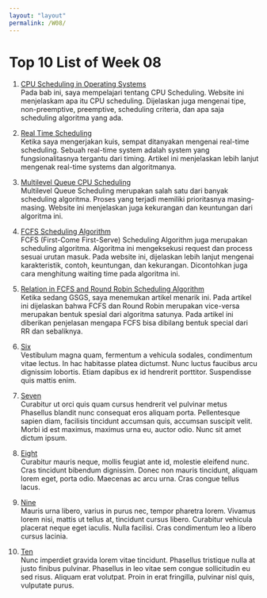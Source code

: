 ```yaml
---
layout: "layout"
permalink: /W08/
---
```


# Top 10 List of Week 08

1. [CPU Scheduling in Operating Systems](https://www.studytonight.com/operating-system/cpu-scheduling)<br>
Pada bab ini, saya mempelajari tentang CPU Scheduling. Website ini menjelaskam apa itu CPU scheduling. Dijelaskan juga mengenai tipe, non-preemptive, preemptive, scheduling criteria, dan apa saja scheduling algoritma yang ada.

2. [Real Time Scheduling](http://web.cs.ucla.edu/classes/spring16/cs111/supp/realtime.html)<br>
Ketika saya mengerjakan kuis, sempat ditanyakan mengenai real-time scheduling. Sebuah real-time system adalah system yang fungsionalitasnya tergantu dari timing. Artikel ini menjelaskan lebih lanjut mengenak real-time systems dan algoritmanya.

3. [Multilevel Queue CPU Scheduling](https://www.geeksforgeeks.org/multilevel-queue-mlq-cpu-scheduling/)<br>
Multilevel Queue Scheduling merupakan salah satu dari banyak scheduling algoritma. Proses yang terjadi memiliki prioritasnya masing-masing. Website ini menjelaskan juga kekurangan dan keuntungan dari algoritma ini.

4. [FCFS Scheduling Algorithm](https://www.guru99.com/fcfs-scheduling.html)<br>
FCFS (First-Come First-Serve) Scheduling Algorithm juga merupakan scheduling algoritma. Algoritma ini mengeksekusi request dan process sesuai urutan masuk. Pada website ini, dijelaskan lebih lanjut mengenai karakteristik, contoh, keuntungan, dan kekurangan. Dicontohkan juga cara menghitung waiting time pada algoritma ini.

5. [Relation in FCFS and Round Robin Scheduling Algorithm](https://www.geeksforgeeks.org/relation-in-fcfs-and-round-robin-scheduling-algorithm/)<br>
Ketika sedang GSGS, saya menemukan artikel menarik ini. Pada artikel ini dijelaskan bahwa FCFS dan Round Robin merupakan vice-versa merupakan bentuk spesial dari algoritma satunya. Pada artikel ini diberikan penjelasan mengapa FCFS bisa dibilang bentuk special dari RR dan sebaliknya.

6. [Six](https://en.wikipedia.org/wiki/6)<br>
Vestibulum magna quam, fermentum a vehicula sodales, condimentum vitae lectus.
In hac habitasse platea dictumst.
Nunc luctus faucibus arcu dignissim lobortis.
Etiam dapibus ex id hendrerit porttitor.
Suspendisse quis mattis enim.

7. [Seven](https://en.wikipedia.org/wiki/7)<br>
Curabitur ut orci quis quam cursus hendrerit vel pulvinar metus
Phasellus blandit nunc consequat eros aliquam porta.
Pellentesque sapien diam, facilisis tincidunt accumsan quis, accumsan suscipit velit. 
Morbi id est maximus, maximus urna eu, auctor odio. 
Nunc sit amet dictum ipsum.

8. [Eight](https://en.wikipedia.org/wiki/8)<br>
Curabitur mauris neque, mollis feugiat ante id, molestie eleifend nunc.
Cras tincidunt bibendum dignissim.
Donec non mauris tincidunt, aliquam lorem eget, porta odio.
Maecenas ac arcu urna.
Cras congue tellus lacus.

9. [Nine](https://en.wikipedia.org/wiki/9)<br>
Mauris urna libero, varius in purus nec, tempor pharetra lorem.
Vivamus lorem nisi, mattis ut tellus at, tincidunt cursus libero.
Curabitur vehicula placerat neque eget iaculis.
Nulla facilisi.
Cras condimentum leo a libero cursus lacinia.

10. [Ten](https://en.wikipedia.org/wiki/10)<br>
Nunc imperdiet gravida lorem vitae tincidunt. 
Phasellus tristique nulla at justo finibus pulvinar.
Phasellus in leo vitae sem congue sollicitudin eu sed risus.
Aliquam erat volutpat.
Proin in erat fringilla, pulvinar nisl quis, vulputate purus.

